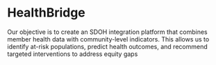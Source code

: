 # HealthBridge
Our objective is to create an SDOH integration platform that combines member health data with community-level indicators. This allows us to identify at-risk populations, predict health outcomes, and recommend targeted interventions to address equity gaps
